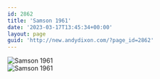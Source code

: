 ```yaml
---
id: 2862
title: 'Samson 1961'
date: '2023-03-17T13:45:34+00:00'
layout: page
guid: 'http://new.andydixon.com/?page_id=2862'
---
```


![Samson 1961](https://i0.wp.com/assets.g8x2.ldn.idrivee2-23.com/posters/Samson%201961%2001.jpg?w=1200&ssl=1 "Samson 1961")  
![Samson 1961](https://i0.wp.com/assets.g8x2.ldn.idrivee2-23.com/posters/Samson%201961%2002.jpg?w=1200&ssl=1 "Samson 1961")